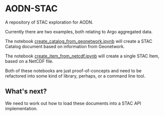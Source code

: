 # AODN-STAC

A repository of STAC exploration for AODN.

Currently there are two examples, both relating to Argo aggregated data.

The notebook [create_catalog_from_geonetwork.ipynb](create_catalog_from_geonetwork.ipynb) will create
a STAC Catalog document based on information from Geonetwork.

The notebook [create_item_from_netcdf.ipynb](create_item_from_netcdf.ipynb) will
create a single STAC Item, based on a NetCDF file.

Both of these notebooks are just proof-of-concepts and need to be refactored into
some kind of library, perhaps, or a command line tool.

## What's next?

We need to work out how to load these documents into a STAC API implementation.
